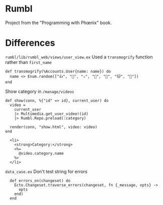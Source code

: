 # Rumbl

Project from the "Programming with Phœnix" book.

# Differences

`rumbl/lib/rumbl_web/views/user_view.ex`
Used a `transmogrify` function rather than `first_name`
```
def transmogrify(%Accounts.User{name: name}) do
  name <> Enum.random(["👍", "👔", "⚠️", "🔑", "🦖", "🐱", "🦉"])
end
```

Show category in `/manage/videos`
```
def show(conn, %{"id" => id}, current_user) do
  video =
    current_user
    |> Multimedia.get_user_video!(id)
    |> Rumbl.Repo.preload(:category)

  render(conn, "show.html", video: video)
end
```
```
  <li>
    <strong>Category:</strong>
    <%=
      @video.category.name
    %>
  </li>
```

`data_case.ex`
Don't test string for errors
```
  def errors_on(changeset) do
    Ecto.Changeset.traverse_errors(changeset, fn {_message, opts} ->
      opts
    end)
  end
```
